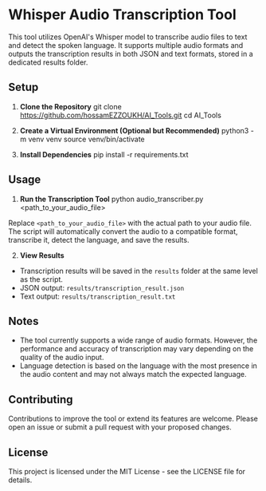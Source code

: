 
# Whisper Audio Transcription Tool

This tool utilizes OpenAI's Whisper model to transcribe audio files to text and detect the spoken language. It supports multiple audio formats and outputs the transcription results in both JSON and text formats, stored in a dedicated results folder.

## Setup

1. **Clone the Repository**
git clone https://github.com/hossamEZZOUKH/AI_Tools.git
cd AI_Tools



2. **Create a Virtual Environment (Optional but Recommended)**
python3 -m venv venv
source venv/bin/activate



3. **Install Dependencies**
pip install -r requirements.txt


## Usage

1. **Run the Transcription Tool**
python audio_transcriber.py <path_to_your_audio_file>


Replace `<path_to_your_audio_file>` with the actual path to your audio file. The script will automatically convert the audio to a compatible format, transcribe it, detect the language, and save the results.

2. **View Results**
- Transcription results will be saved in the `results` folder at the same level as the script.
- JSON output: `results/transcription_result.json`
- Text output: `results/transcription_result.txt`

## Notes

- The tool currently supports a wide range of audio formats. However, the performance and accuracy of transcription may vary depending on the quality of the audio input.
- Language detection is based on the language with the most presence in the audio content and may not always match the expected language.

## Contributing

Contributions to improve the tool or extend its features are welcome. Please open an issue or submit a pull request with your proposed changes.

## License

This project is licensed under the MIT License - see the LICENSE file for details.
